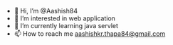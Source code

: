 - 👋 Hi, I’m @Aashish84
- 👀 I’m interested in web application
- 🌱 I’m currently learning java servlet
- 📫 How to reach me aashishkr.thapa84@gmail.com
